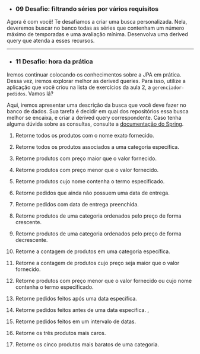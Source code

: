 - ### 09 Desafio: filtrando séries por vários requisitos

Agora é com você! Te desafiamos a criar uma busca personalizada. Nela, deveremos buscar no banco todas as séries que contenham um número máximo de temporadas e uma avaliação mínima. Desenvolva uma derived query que atenda a esses recursos.

---

- ### 11 Desafio: hora da prática

Iremos continuar colocando os conhecimentos sobre a JPA em prática. Dessa vez, iremos explorar melhor as derived queries. Para isso, utilize a aplicação que você criou na lista de exercícios da aula 2, a `gerenciador-pedidos`. Vamos lá?

Aqui, iremos apresentar uma descrição da busca que você deve fazer no banco de dados. Sua tarefa é decidir em qual dos repositórios essa busca melhor se encaixa, e criar a derived query correspondente. Caso tenha alguma dúvida sobre as consultas, consulte a [documentação do Spring](https://docs.spring.io/spring-data/jpa/reference/jpa/query-methods.html).

1. Retorne todos os produtos com o nome exato fornecido.

2. Retorne todos os produtos associados a uma categoria específica.

3. Retorne produtos com preço maior que o valor fornecido.

4. Retorne produtos com preço menor que o valor fornecido.

5. Retorne produtos cujo nome contenha o termo especificado.

6. Retorne pedidos que ainda não possuem uma data de entrega.

7. Retorne pedidos com data de entrega preenchida.

8. Retorne produtos de uma categoria ordenados pelo preço de forma crescente.

9. Retorne produtos de uma categoria ordenados pelo preço de forma decrescente.

10. Retorne a contagem de produtos em uma categoria específica.

11. Retorne a contagem de produtos cujo preço seja maior que o valor fornecido.

12. Retorne produtos com preço menor que o valor fornecido ou cujo nome contenha o termo especificado.

13. Retorne pedidos feitos após uma data específica.

14. Retorne pedidos feitos antes de uma data específica. , 

15. Retorne pedidos feitos em um intervalo de datas.

16. Retorne os três produtos mais caros.

17. Retorne os cinco produtos mais baratos de uma categoria.